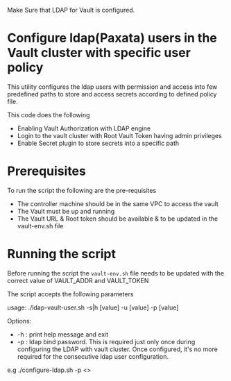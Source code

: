 
Make Sure that LDAP for Vault is configured.

# Configure ldap(Paxata) users in the Vault cluster with specific user policy

This utility configures the ldap users with permission and access into few predefined paths to store and access secrets according to defined policy file.

This code does the following
 - Enabling Vault Authorization with LDAP engine
 - Login to the vault cluster with Root Vault Token having admin privileges
 - Enable Secret plugin to store secrets into a specific path

# Prerequisites

To run the script the following are the pre-requisites
 - The controller machine should be in the same VPC to access the vault
 - The Vault must be up and running
 - The Vault URL & Root token should be available & to be updated in the vault-env.sh file

# Running the script

Before running the script the `vault-env.sh` file needs to be updated with the correct value of VAULT_ADDR and VAULT_TOKEN

The script accepts the following parameters

usage: ./ldap-vault-user.sh -s|h [value] -u [value] -p [value]

Options:
 - -h                  : print help message and exit
 - -p <password>       : ldap bind password. This is required just only once during configuring the LDAP with vault cluster. Once configured, it's no more required for the consecutive ldap user configuration.

e.g  ./configure-ldap.sh -p <<bind-password>>
